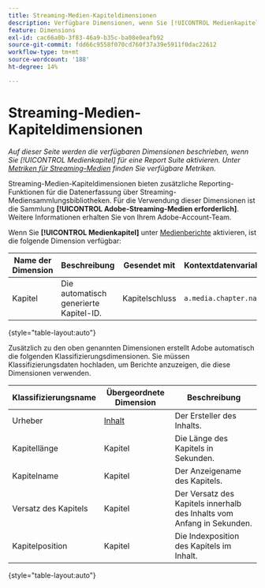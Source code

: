 ```yaml
---
title: Streaming-Medien-Kapiteldimensionen
description: Verfügbare Dimensionen, wenn Sie [!UICONTROL Medienkapitel] für eine Report Suite aktivieren.
feature: Dimensions
exl-id: cac66a0b-3f83-46a9-b35c-ba08e0eafb92
source-git-commit: fdd66c9558f070cd760f37a39e5911f0dac22612
workflow-type: tm+mt
source-wordcount: '188'
ht-degree: 14%

---
```


# Streaming-Medien-Kapiteldimensionen

*Auf dieser Seite werden die verfügbaren Dimensionen beschrieben, wenn Sie [!UICONTROL Medienkapitel] für eine Report Suite aktivieren. Unter [Metriken für Streaming-Medien](../metrics/sm-chapters.md) finden Sie verfügbare Metriken.*

Streaming-Medien-Kapiteldimensionen bieten zusätzliche Reporting-Funktionen für die Datenerfassung über Streaming-Mediensammlungsbibliotheken. Für die Verwendung dieser Dimensionen ist die Sammlung **[!UICONTROL Adobe-Streaming-Medien erforderlich]**. Weitere Informationen erhalten Sie von Ihrem Adobe-Account-Team.

Wenn Sie **[!UICONTROL Medienkapitel]** unter [Medienberichte](/help/admin/admin/c-manage-report-suites/c-edit-report-suites/media-management.md) aktivieren, ist die folgende Dimension verfügbar:

| Name der Dimension | Beschreibung | Gesendet mit | Kontextdatenvariable |
| --- | --- | --- | --- |
| Kapitel | Die automatisch generierte Kapitel-ID. | Kapitelschluss | `a.media.chapter.name` |

{style="table-layout:auto"}

Zusätzlich zu den oben genannten Dimensionen erstellt Adobe automatisch die folgenden Klassifizierungsdimensionen. Sie müssen Klassifizierungsdaten hochladen, um Berichte anzuzeigen, die diese Dimensionen verwenden.

| Klassifizierungsname | Übergeordnete Dimension | Beschreibung |
| --- | --- | --- |
| Urheber | [Inhalt](sm-core.md) | Der Ersteller des Inhalts. |
| Kapitellänge | Kapitel | Die Länge des Kapitels in Sekunden. |
| Kapitelname | Kapitel | Der Anzeigename des Kapitels. |
| Versatz des Kapitels | Kapitel | Der Versatz des Kapitels innerhalb des Inhalts vom Anfang in Sekunden. |
| Kapitelposition | Kapitel | Die Indexposition des Kapitels im Inhalt. |

{style="table-layout:auto"}
